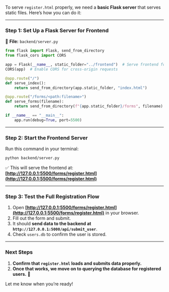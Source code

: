 To serve `register.html` properly, we need a **basic Flask server** that serves static files. Here’s how you can do it:

---

### **Step 1: Set Up a Flask Server for Frontend**

📄 **File:** `backend/server.py`

```python
from flask import Flask, send_from_directory
from flask_cors import CORS

app = Flask(__name__, static_folder="../frontend")  # Serve frontend folder
CORS(app)  # Enable CORS for cross-origin requests

@app.route("/")
def serve_index():
    return send_from_directory(app.static_folder, "index.html")

@app.route("/forms/<path:filename>")
def serve_forms(filename):
    return send_from_directory(f"{app.static_folder}/forms", filename)

if __name__ == "__main__":
    app.run(debug=True, port=5500)
```

---

### **Step 2: Start the Frontend Server**

Run this command in your terminal:

```sh
python backend/server.py
```

✅ This will serve the frontend at:  
**[http://127.0.0.1:5500/forms/register.html](http://127.0.0.1:5500/forms/register.html)**

---

### **Step 3: Test the Full Registration Flow**

1. Open **[http://127.0.0.1:5500/forms/register.html](http://127.0.0.1:5500/forms/register.html)** in your browser.
2. Fill out the form and submit.
3. It should **send data to the backend at `http://127.0.0.1:5000/api/submit_user`**.
4. Check `users.db` to confirm the user is stored.

---

### **Next Steps**

1. **Confirm that `register.html` loads and submits data properly.**
2. **Once that works, we move on to querying the database for registered users.** 🚀

Let me know when you’re ready!